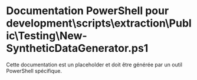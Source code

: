 # Documentation PowerShell pour development\scripts\extraction\Public\Testing\New-SyntheticDataGenerator.ps1

Cette documentation est un placeholder et doit être générée par un outil PowerShell spécifique.
